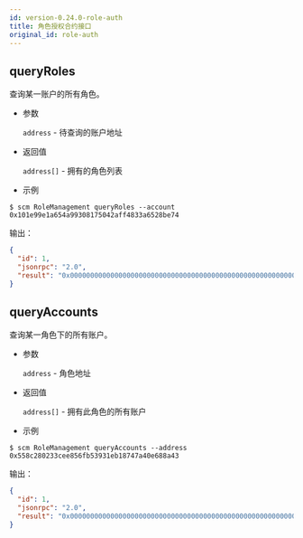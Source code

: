 ```yaml
---
id: version-0.24.0-role-auth
title: 角色授权合约接口
original_id: role-auth
---
```


## queryRoles

查询某一账户的所有角色。

* 参数
    
    `address` - 待查询的账户地址

* 返回值
    
    `address[]` - 拥有的角色列表

* 示例

```shell
$ scm RoleManagement queryRoles --account 0x101e99e1a654a99308175042aff4833a6528be74
```

输出：

```json
{
  "id": 1,
  "jsonrpc": "2.0",
  "result": "0x00000000000000000000000000000000000000000000000000000000000000200000000000000000000000000000000000000000000000000000000000000002000000000000000000000000558c280233cee856fb53931eb18747a40e688a430000000000000000000000001be912bdfe6ae5d28f7e9d2f1a5329788e5a4fe6"
}
```

## queryAccounts

查询某一角色下的所有账户。

* 参数
    
    `address` - 角色地址

* 返回值
    
    `address[]` - 拥有此角色的所有账户

* 示例

```shell
$ scm RoleManagement queryAccounts --address 0x558c280233cee856fb53931eb18747a40e688a43
```

输出：

```json
{
  "id": 1,
  "jsonrpc": "2.0",
  "result": "0x00000000000000000000000000000000000000000000000000000000000000200000000000000000000000000000000000000000000000000000000000000001000000000000000000000000101e99e1a654a99308175042aff4833a6528be74"
}
```